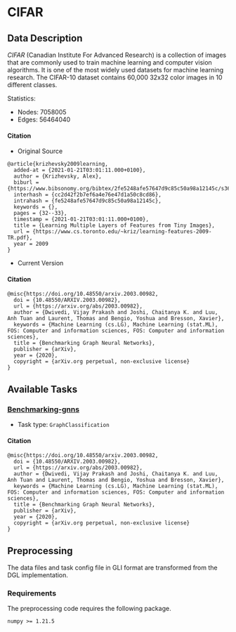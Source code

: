# CIFAR
## Data Description

*CIFAR*  (Canadian Institute For Advanced Research) is a collection of images that are commonly used to train machine learning and computer vision algorithms. It is one of the most widely used datasets for machine learning research. The CIFAR-10 dataset contains 60,000 32x32 color images in 10 different classes.

Statistics:

- Nodes: 7058005
- Edges: 56464040

#### Citation
- Original Source
```
@article{krizhevsky2009learning,
  added-at = {2021-01-21T03:01:11.000+0100},
  author = {Krizhevsky, Alex},
  biburl = {https://www.bibsonomy.org/bibtex/2fe5248afe57647d9c85c50a98a12145c/s364315},
  interhash = {cc2d42f2b7ef6a4e76e47d1a50c8cd86},
  intrahash = {fe5248afe57647d9c85c50a98a12145c},
  keywords = {},
  pages = {32--33},
  timestamp = {2021-01-21T03:01:11.000+0100},
  title = {Learning Multiple Layers of Features from Tiny Images},
  url = {https://www.cs.toronto.edu/~kriz/learning-features-2009-TR.pdf},
  year = 2009
}
```
- Current Version
#### Citation
``` 
@misc{https://doi.org/10.48550/arxiv.2003.00982,
  doi = {10.48550/ARXIV.2003.00982},
  url = {https://arxiv.org/abs/2003.00982},
  author = {Dwivedi, Vijay Prakash and Joshi, Chaitanya K. and Luu, Anh Tuan and Laurent, Thomas and Bengio, Yoshua and Bresson, Xavier},
  keywords = {Machine Learning (cs.LG), Machine Learning (stat.ML), FOS: Computer and information sciences, FOS: Computer and information sciences},
  title = {Benchmarking Graph Neural Networks},
  publisher = {arXiv},
  year = {2020},
  copyright = {arXiv.org perpetual, non-exclusive license}
}

```
## Available Tasks
### [Benchmarking-gnns](https://github.com/graphdeeplearning/benchmarking-gnns/)
- Task type:  `GraphClassification`

#### Citation
``` 
@misc{https://doi.org/10.48550/arxiv.2003.00982,
  doi = {10.48550/ARXIV.2003.00982},
  url = {https://arxiv.org/abs/2003.00982},
  author = {Dwivedi, Vijay Prakash and Joshi, Chaitanya K. and Luu, Anh Tuan and Laurent, Thomas and Bengio, Yoshua and Bresson, Xavier},
  keywords = {Machine Learning (cs.LG), Machine Learning (stat.ML), FOS: Computer and information sciences, FOS: Computer and information sciences},
  title = {Benchmarking Graph Neural Networks},
  publisher = {arXiv},
  year = {2020},
  copyright = {arXiv.org perpetual, non-exclusive license}
}

```

## Preprocessing
The data files and task config file in GLI format are transformed from the DGL implementation. 

### Requirements
The preprocessing code requires the following package.
```
numpy >= 1.21.5
```
